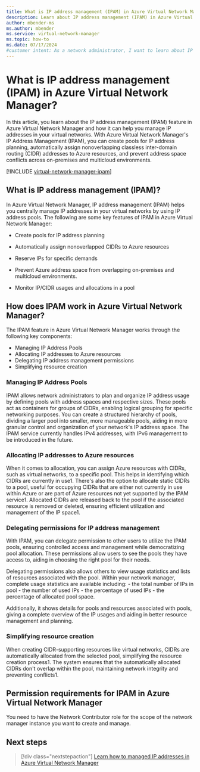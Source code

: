 ```yaml
---
title: What is IP address management (IPAM) in Azure Virtual Network Manager?
description: Learn about IP address management (IPAM) in Azure Virtual Network Manager and how it can help you manage IP addresses in your virtual networks.
author: mbender-ms
ms.author: mbender
ms.service: virtual-network-manager
ms.topic: how-to
ms.date: 07/17/2024
#customer intent: As a network administrator, I want to learn about IP address management (IPAM) in Azure Virtual Network Manager so that I can manage IP addresses in my virtual networks.
---
```


# What is IP address management (IPAM) in Azure Virtual Network Manager?

In this article, you learn about the IP address management (IPAM) feature in Azure Virtual Network Manager and how it can help you manage IP addresses in your virtual networks. With Azure Virtual Network Manager's IP Address Management (IPAM), you can create pools for IP address planning, automatically assign nonoverlapping classless inter-domain routing (CIDR) addresses to Azure resources, and prevent address space conflicts across on-premises and multicloud environments.

[!INCLUDE [virtual-network-manager-ipam](../../includes/virtual-network-manager-ipam.md)]

## What is IP address management (IPAM)?

In Azure Virtual Network Manager, IP address management (IPAM) helps you centrally manage IP addresses in your virtual networks by using IP address pools. The following are some key features of IPAM in Azure Virtual Network Manager:

- Create pools for IP address planning 

- Automatically assign nonoverlapped CIDRs to Azure resources 

- Reserve IPs for specific demands 

- Prevent Azure address space from overlapping on-premises and  multicloud environments. 

- Monitor IP/CIDR usages and allocations in a pool 

## How does IPAM work in Azure Virtual Network Manager?

The IPAM feature in Azure Virtual Network Manager works through the following key components:
- Managing IP Address Pools
- Allocating IP addresses to Azure resources
- Delegating IP address management permissions
- Simplifying resource creation

### Managing IP Address Pools

IPAM allows network administrators to plan and organize IP address usage by defining pools with address spaces and respective sizes. These pools act as containers for groups of CIDRs, enabling logical grouping for specific networking purposes. You can create a structured hierarchy of pools, dividing a larger pool into smaller, more manageable pools, aiding in more granular control and organization of your network's IP address space. The IPAM service currently handles IPv4 addresses, with IPv6 management to be introduced in the future.

### Allocating IP addresses to Azure resources

When it comes to allocation, you can assign Azure resources with CIDRs, such as virtual networks, to a specific pool. This helps in identifying which CIDRs are currently in use1. There's also the option to allocate static CIDRs to a pool, useful for occupying CIDRs that are either not currently in use within Azure or are part of Azure resources not yet supported by the IPAM service1. Allocated CIDRs are released back to the pool if the associated resource is removed or deleted, ensuring efficient utilization and management of the IP space1.

### Delegating permissions for IP address management

With IPAM, you can delegate permission to other users to utilize the IPAM pools, ensuring controlled access and management while democratizing pool allocation. These permissions allow users to see the pools they have access to, aiding in choosing the right pool for their needs.

Delegating permissions also allows others to view usage statistics and lists of resources associated with the pool. Within your network manager, complete usage statistics are available including:
    - the total number of IPs in pool
    - the number of used IPs
    - the percentage of used IPs
    - the percentage of allocated pool space.
    
Additionally, it shows details for pools and resources associated with pools, giving a complete overview of the IP usages and aiding in better resource management and planning.

### Simplifying resource creation

When creating CIDR-supporting resources like virtual networks, CIDRs are automatically allocated from the selected pool, simplifying the resource creation process1. The system ensures that the automatically allocated CIDRs don't overlap within the pool, maintaining network integrity and preventing conflicts1.

## Permission requirements for IPAM in Azure Virtual Network Manager

You need to have the Network Contributor role for the scope of the network manager instance you want to create and manage.

## Next steps

> [!div class="nextstepaction"]
> [Learn how to managed IP addresses in Azure Virtual Network Manager](./how-to-manage-ip-addresses.md)